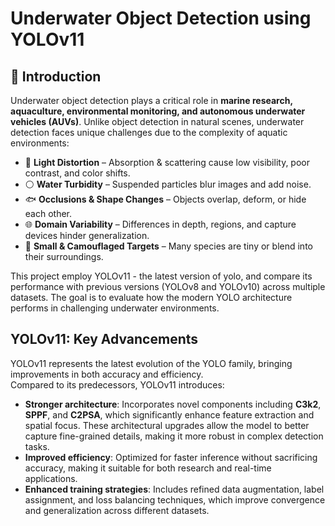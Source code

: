 # Underwater Object Detection using YOLOv11

## 🐠 Introduction  

Underwater object detection plays a critical role in **marine research, aquaculture, environmental monitoring, and autonomous underwater vehicles (AUVs)**. Unlike object detection in natural scenes, underwater detection faces unique challenges due to the complexity of aquatic environments:  

- 🌊 **Light Distortion** – Absorption & scattering cause low visibility, poor contrast, and color shifts.  
- ⚪ **Water Turbidity** – Suspended particles blur images and add noise.  
- 🐟 **Occlusions & Shape Changes** – Objects overlap, deform, or hide each other.  
- 🌐 **Domain Variability** – Differences in depth, regions, and capture devices hinder generalization.  
- 🦀 **Small & Camouflaged Targets** – Many species are tiny or blend into their surroundings.

This project employ YOLOv11 - the latest version of yolo, and compare its performance with previous versions (YOLOv8 and YOLOv10) across multiple datasets. The goal is to evaluate how the modern YOLO architecture performs in challenging underwater environments.

## YOLOv11: Key Advancements
YOLOv11 represents the latest evolution of the YOLO family, bringing improvements in both accuracy and efficiency.  
Compared to its predecessors, YOLOv11 introduces:
- **Stronger architecture**: Incorporates novel components including **C3k2**, **SPPF**, and **C2PSA**, which significantly enhance feature extraction and spatial focus. These architectural upgrades allow the model to better capture fine-grained details, making it more robust in complex detection tasks.
- **Improved efficiency**: Optimized for faster inference without sacrificing accuracy, making it suitable for both research and real-time applications.
- **Enhanced training strategies**: Includes refined data augmentation, label assignment, and loss balancing techniques, which improve convergence and generalization across different datasets.
